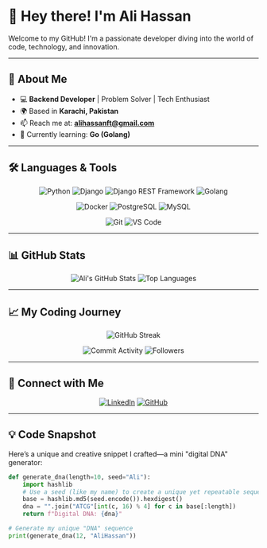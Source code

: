 # 👋 Hey there! I'm Ali Hassan

Welcome to my GitHub! I'm a passionate developer diving into the world of code, technology, and innovation.

---

## 🚀 About Me
- 💻 **Backend Developer** | Problem Solver | Tech Enthusiast
- 🌍 Based in **Karachi, Pakistan**
- 📫 Reach me at: **alihassanft@gmail.com**
- 🌱 Currently learning: **Go (Golang)**

---

## 🛠️ Languages & Tools
<p align="center">
  <img src="https://img.shields.io/badge/Python-3776AB?style=flat-square&logo=python&logoColor=white" alt="Python" />
  <img src="https://img.shields.io/badge/Django-092E20?style=flat-square&logo=django&logoColor=white" alt="Django" />
  <img src="https://img.shields.io/badge/DRF-092E20?style=flat-square&logo=django&logoColor=white" alt="Django REST Framework" />
  <img src="https://img.shields.io/badge/Go-00ADD8?style=flat-square&logo=go&logoColor=white" alt="Golang" />
</p>

<p align="center">
  <img src="https://img.shields.io/badge/Docker-2496ED?style=flat-square&logo=docker&logoColor=white" alt="Docker" />
  <img src="https://img.shields.io/badge/PostgreSQL-336791?style=flat-square&logo=postgresql&logoColor=white" alt="PostgreSQL" />
  <img src="https://img.shields.io/badge/MySQL-4479A1?style=flat-square&logo=mysql&logoColor=white" alt="MySQL" />
</p>

<p align="center">
  <img src="https://img.shields.io/badge/Git-F05032?style=flat-square&logo=git&logoColor=white" alt="Git" />
  <img src="https://img.shields.io/badge/VS%20Code-007ACC?style=flat-square&logo=visual-studio-code&logoColor=white" alt="VS Code" />
</p>


---

## 📊 GitHub Stats
<p align="center">
  <img src="https://github-readme-stats.vercel.app/api?username=alihassanft&show_icons=true&theme=radical" alt="Ali's GitHub Stats" />
  <img src="https://github-readme-stats.vercel.app/api/top-langs/?username=alihassanft&layout=compact&theme=radical" alt="Top Languages" />
</p>

---

## 📈 My Coding Journey
<p align="center">
  <img src="https://github-readme-streak-stats.herokuapp.com/?user=alihassanft&theme=dark&hide_border=true" alt="GitHub Streak" />
</p>
<p align="center">
  <img src="https://img.shields.io/github/commit-activity/m/alihassanft/alihassanft?color=green&style=flat-square" alt="Commit Activity" />
  <img src="https://img.shields.io/github/followers/alihassanft?label=Followers&style=flat-square&color=blue" alt="Followers" />
</p>

---

## 🔗 Connect with Me
<p align="center">
  <a href="https://www.linkedin.com/in/alihassanft"><img src="https://img.shields.io/badge/LinkedIn-0077B5?style=for-the-badge&logo=linkedin&logoColor=white" alt="LinkedIn" /></a>
  <a href="https://github.com/alihassanft"><img src="https://img.shields.io/badge/GitHub-181717?style=for-the-badge&logo=github&logoColor=white" alt="GitHub" /></a>
</p>

---

## 💡 Code Snapshot
Here’s a unique and creative snippet I crafted—a mini "digital DNA" generator:

```python
def generate_dna(length=10, seed="Ali"):
    import hashlib
    # Use a seed (like my name) to create a unique yet repeatable sequence
    base = hashlib.md5(seed.encode()).hexdigest()
    dna = "".join("ATCG"[int(c, 16) % 4] for c in base[:length])
    return f"Digital DNA: {dna}"

# Generate my unique "DNA" sequence
print(generate_dna(12, "AliHassan"))

